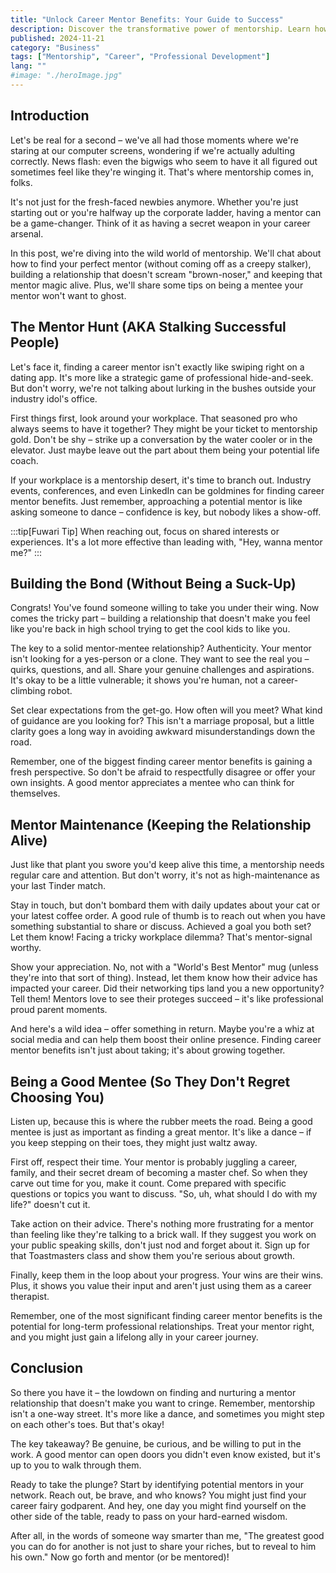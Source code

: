 ```yaml
---
title: "Unlock Career Mentor Benefits: Your Guide to Success"
description: Discover the transformative power of mentorship. Learn how to find, nurture, and benefit from career mentors. Boost your professional growth today!
published: 2024-11-21
category: "Business"
tags: ["Mentorship", "Career", "Professional Development"]
lang: ""
#image: "./heroImage.jpg"
---
```



## Introduction

Let's be real for a second – we've all had those moments where we're staring at our computer screens, wondering if we're actually adulting correctly. News flash: even the bigwigs who seem to have it all figured out sometimes feel like they're winging it. That's where mentorship comes in, folks.

It's not just for the fresh-faced newbies anymore. Whether you're just starting out or you're halfway up the corporate ladder, having a mentor can be a game-changer. Think of it as having a secret weapon in your career arsenal.


In this post, we're diving into the wild world of mentorship. We'll chat about how to find your perfect mentor (without coming off as a creepy stalker), building a relationship that doesn't scream "brown-noser," and keeping that mentor magic alive. Plus, we'll share some tips on being a mentee your mentor won't want to ghost.

## The Mentor Hunt (AKA Stalking Successful People)

Let's face it, finding a career mentor isn't exactly like swiping right on a dating app. It's more like a strategic game of professional hide-and-seek. But don't worry, we're not talking about lurking in the bushes outside your industry idol's office.

First things first, look around your workplace. That seasoned pro who always seems to have it together? They might be your ticket to mentorship gold. Don't be shy – strike up a conversation by the water cooler or in the elevator. Just maybe leave out the part about them being your potential life coach.

If your workplace is a mentorship desert, it's time to branch out. Industry events, conferences, and even LinkedIn can be goldmines for finding career mentor benefits. Just remember, approaching a potential mentor is like asking someone to dance – confidence is key, but nobody likes a show-off.

:::tip[Fuwari Tip]
When reaching out, focus on shared interests or experiences. It's a lot more effective than leading with, "Hey, wanna mentor me?"
:::

## Building the Bond (Without Being a Suck-Up)

Congrats! You've found someone willing to take you under their wing. Now comes the tricky part – building a relationship that doesn't make you feel like you're back in high school trying to get the cool kids to like you.

The key to a solid mentor-mentee relationship? Authenticity. Your mentor isn't looking for a yes-person or a clone. They want to see the real you – quirks, questions, and all. Share your genuine challenges and aspirations. It's okay to be a little vulnerable; it shows you're human, not a career-climbing robot.

Set clear expectations from the get-go. How often will you meet? What kind of guidance are you looking for? This isn't a marriage proposal, but a little clarity goes a long way in avoiding awkward misunderstandings down the road.

Remember, one of the biggest finding career mentor benefits is gaining a fresh perspective. So don't be afraid to respectfully disagree or offer your own insights. A good mentor appreciates a mentee who can think for themselves.

## Mentor Maintenance (Keeping the Relationship Alive)

Just like that plant you swore you'd keep alive this time, a mentorship needs regular care and attention. But don't worry, it's not as high-maintenance as your last Tinder match.

Stay in touch, but don't bombard them with daily updates about your cat or your latest coffee order. A good rule of thumb is to reach out when you have something substantial to share or discuss. Achieved a goal you both set? Let them know! Facing a tricky workplace dilemma? That's mentor-signal worthy.

Show your appreciation. No, not with a "World's Best Mentor" mug (unless they're into that sort of thing). Instead, let them know how their advice has impacted your career. Did their networking tips land you a new opportunity? Tell them! Mentors love to see their proteges succeed – it's like professional proud parent moments.

And here's a wild idea – offer something in return. Maybe you're a whiz at social media and can help them boost their online presence. Finding career mentor benefits isn't just about taking; it's about growing together.

## Being a Good Mentee (So They Don't Regret Choosing You)

Listen up, because this is where the rubber meets the road. Being a good mentee is just as important as finding a great mentor. It's like a dance – if you keep stepping on their toes, they might just waltz away.

First off, respect their time. Your mentor is probably juggling a career, family, and their secret dream of becoming a master chef. So when they carve out time for you, make it count. Come prepared with specific questions or topics you want to discuss. "So, uh, what should I do with my life?" doesn't cut it.

Take action on their advice. There's nothing more frustrating for a mentor than feeling like they're talking to a brick wall. If they suggest you work on your public speaking skills, don't just nod and forget about it. Sign up for that Toastmasters class and show them you're serious about growth.

Finally, keep them in the loop about your progress. Your wins are their wins. Plus, it shows you value their input and aren't just using them as a career therapist.

Remember, one of the most significant finding career mentor benefits is the potential for long-term professional relationships. Treat your mentor right, and you might just gain a lifelong ally in your career journey.

## Conclusion

So there you have it – the lowdown on finding and nurturing a mentor relationship that doesn't make you want to cringe. Remember, mentorship isn't a one-way street. It's more like a dance, and sometimes you might step on each other's toes. But that's okay!

The key takeaway? Be genuine, be curious, and be willing to put in the work. A good mentor can open doors you didn't even know existed, but it's up to you to walk through them.

Ready to take the plunge? Start by identifying potential mentors in your network. Reach out, be brave, and who knows? You might just find your career fairy godparent. And hey, one day you might find yourself on the other side of the table, ready to pass on your hard-earned wisdom.

After all, in the words of someone way smarter than me, "The greatest good you can do for another is not just to share your riches, but to reveal to him his own." Now go forth and mentor (or be mentored)!
